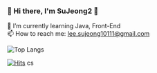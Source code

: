 ### 👋 Hi there, I'm SuJeong2 👋
🌱 I’m currently learning Java, Front-End<br>
📫 How to reach me: lee.sujeong10111@gmail.com

![Top Langs](https://github-readme-stats.vercel.app/api/top-langs/?username=SuJeong2)

<!-- 방문자수-->
[![Hits](https://hits.seeyoufarm.com/api/count/incr/badge.svg?url=https%3A%2F%2Fgithub.com%2FSuJeong2&count_bg=%2379C83D&title_bg=%23555555&icon=&icon_color=%23E7E7E7&title=hits&edge_flat=false)](https://hits.seeyoufarm.com)
cs

<!--
**SuJeong2/SuJeong2** is a ✨ _special_ ✨ repository because its `README.md` (this file) appears on your GitHub profile.

Here are some ideas to get you started:

- 🔭 I’m currently working on ...
- 🌱 I’m currently learning ...
- 👯 I’m looking to collaborate on ...
- 🤔 I’m looking for help with ...
- 💬 Ask me about ...
- 📫 How to reach me: ...
- 😄 Pronouns: ...
- ⚡ Fun fact: ...

//동적으로 생성되는 Github 사용량 통계
//https://github.com/anuraghazra/github-readme-stats/blob/master/docs/readme_kr.md
[![Anurag's GitHub stats](https://github-readme-stats.vercel.app/api?username=SuJeong2)](https://github.com/anuraghazra/github-readme-stats)
-->
